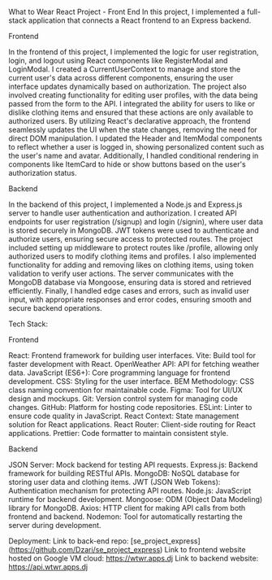 What to Wear React Project - Front End
In this project, I implemented a full-stack application that connects a React frontend to an Express backend.

Frontend

In the frontend of this project, I implemented the logic for user registration, login, and logout using React components like RegisterModal and LoginModal. I created a CurrentUserContext to manage and store the current user's data across different components, ensuring the user interface updates dynamically based on authorization. The project also involved creating functionality for editing user profiles, with the data being passed from the form to the API. I integrated the ability for users to like or dislike clothing items and ensured that these actions are only available to authorized users. By utilizing React's declarative approach, the frontend seamlessly updates the UI when the state changes, removing the need for direct DOM manipulation. I updated the Header and ItemModal components to reflect whether a user is logged in, showing personalized content such as the user's name and avatar. Additionally, I handled conditional rendering in components like ItemCard to hide or show buttons based on the user's authorization status.

Backend

In the backend of this project, I implemented a Node.js and Express.js server to handle user authentication and authorization. I created API endpoints for user registration (/signup) and login (/signin), where user data is stored securely in MongoDB. JWT tokens were used to authenticate and authorize users, ensuring secure access to protected routes. The project included setting up middleware to protect routes like /profile, allowing only authorized users to modify clothing items and profiles. I also implemented functionality for adding and removing likes on clothing items, using token validation to verify user actions. The server communicates with the MongoDB database via Mongoose, ensuring data is stored and retrieved efficiently. Finally, I handled edge cases and errors, such as invalid user input, with appropriate responses and error codes, ensuring smooth and secure backend operations.

Tech Stack:

Frontend

React: Frontend framework for building user interfaces.
Vite: Build tool for faster development with React.
OpenWeather API: API for fetching weather data.
JavaScript (ES6+): Core programming language for frontend development.
CSS: Styling for the user interface.
BEM Methodology: CSS class naming convention for maintainable code.
Figma: Tool for UI/UX design and mockups.
Git: Version control system for managing code changes.
GitHub: Platform for hosting code repositories.
ESLint: Linter to ensure code quality in JavaScript.
React Context: State management solution for React applications.
React Router: Client-side routing for React applications.
Prettier: Code formatter to maintain consistent style.

Backend

JSON Server: Mock backend for testing API requests.
Express.js: Backend framework for building RESTful APIs.
MongoDB: NoSQL database for storing user data and clothing items.
JWT (JSON Web Tokens): Authentication mechanism for protecting API routes.
Node.js: JavaScript runtime for backend development.
Mongoose: ODM (Object Data Modeling) library for MongoDB.
Axios: HTTP client for making API calls from both frontend and backend.
Nodemon: Tool for automatically restarting the server during development.

Deployment:
Link to back-end repo: [se_project_express] (https://github.com/Dzari/se_project_express) Link to frontend website hosted on Google VM cloud: https://wtwr.apps.dj Link to backend website: https://api.wtwr.apps.dj
